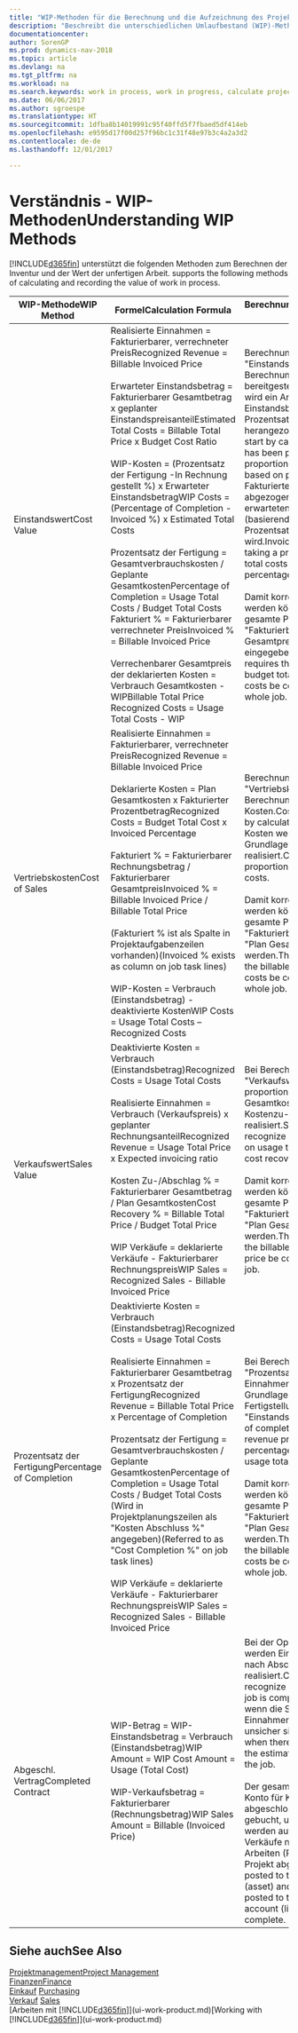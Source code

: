 ```yaml
---
title: "WIP-Methoden für die Berechnung und die Aufzeichnung des Projektstatus"
description: "Beschreibt die unterschiedlichen Umlaufbestand (WIP)-Methoden, die verwendet werden können, um Finanzdaten für Projekte zu senden und zu überwachen, die im Umlaufbestand sind."
documentationcenter: 
author: SorenGP
ms.prod: dynamics-nav-2018
ms.topic: article
ms.devlang: na
ms.tgt_pltfrm: na
ms.workload: na
ms.search.keywords: work in process, work in progress, calculate project WIP
ms.date: 06/06/2017
ms.author: sgroespe
ms.translationtype: HT
ms.sourcegitcommit: 1dfba8b14019991c95f40ffd5f7fbaed5df414eb
ms.openlocfilehash: e9595d17f00d257f96bc1c31f48e97b3c4a2a3d2
ms.contentlocale: de-de
ms.lasthandoff: 12/01/2017

---
```

# <a name="understanding-wip-methods"></a><span data-ttu-id="cb07c-103">Verständnis - WIP-Methoden</span><span class="sxs-lookup"><span data-stu-id="cb07c-103">Understanding WIP Methods</span></span>
[!INCLUDE[d365fin](includes/d365fin_md.md)]<span data-ttu-id="cb07c-104"> unterstützt die folgenden Methoden zum Berechnen der Inventur und der Wert der unfertigen Arbeit.</span><span class="sxs-lookup"><span data-stu-id="cb07c-104"> supports the following methods of calculating and recording the value of work in process.</span></span>

| <span data-ttu-id="cb07c-105">WIP-Methode</span><span class="sxs-lookup"><span data-stu-id="cb07c-105">WIP Method</span></span> | <span data-ttu-id="cb07c-106">Formel</span><span class="sxs-lookup"><span data-stu-id="cb07c-106">Calculation Formula</span></span> | <span data-ttu-id="cb07c-107">Berechnungsbeschreibung</span><span class="sxs-lookup"><span data-stu-id="cb07c-107">Calculation Description</span></span> |
| --- | --- | --- |
| <span data-ttu-id="cb07c-108">Einstandswert</span><span class="sxs-lookup"><span data-stu-id="cb07c-108">Cost Value</span></span> |<span data-ttu-id="cb07c-109">Realisierte Einnahmen = Fakturierbarer, verrechneter Preis</span><span class="sxs-lookup"><span data-stu-id="cb07c-109">Recognized Revenue = Billable Invoiced Price</span></span><br /><br /> <span data-ttu-id="cb07c-110">Erwarteter Einstandsbetrag = Fakturierbarer Gesamtbetrag x geplanter Einstandspreisanteil</span><span class="sxs-lookup"><span data-stu-id="cb07c-110">Estimated Total Costs = Billable Total Price x Budget Cost Ratio</span></span><br /><br /> <span data-ttu-id="cb07c-111">WIP-Kosten = (Prozentsatz der Fertigung -In Rechnung gestellt %) x Erwarteter Einstandsbetrag</span><span class="sxs-lookup"><span data-stu-id="cb07c-111">WIP Costs = (Percentage of Completion - Invoiced %) x Estimated Total Costs</span></span><br /><br /> <span data-ttu-id="cb07c-112">Prozentsatz der Fertigung = Gesamtverbrauchskosten / Geplante Gesamtkosten</span><span class="sxs-lookup"><span data-stu-id="cb07c-112">Percentage of Completion = Usage Total Costs / Budget Total Costs</span></span><br /> <span data-ttu-id="cb07c-113">Fakturiert % = Fakturierbarer verrechneter Preis</span><span class="sxs-lookup"><span data-stu-id="cb07c-113">Invoiced % = Billable Invoiced Price</span></span><br /><br /> <span data-ttu-id="cb07c-114">Verrechenbarer Gesamtpreis der deklarierten Kosten = Verbrauch Gesamtkosten - WIP</span><span class="sxs-lookup"><span data-stu-id="cb07c-114">Billable Total Price Recognized Costs = Usage Total Costs - WIP</span></span> |<span data-ttu-id="cb07c-115">Berechnungen vom Typ "Einstandswert" beginnen mit der Berechnung des Werts dessen, was bereitgestellt wurde. Zu diesem Zweck wird ein Anteil des erwarteten Einstandsbetrags (basierend auf dem Prozentsatz der Fertigstellung) herangezogen.</span><span class="sxs-lookup"><span data-stu-id="cb07c-115">Cost value calculations start by calculating the value of what has been provided by taking a proportion of the estimated total costs based on percentage of completion.</span></span> <span data-ttu-id="cb07c-116">Fakturierte Einstandsbeträge werden abgezogen, indem ein Anteil des erwarteten Einstandsbetrags (basierend auf dem fakturierten Prozentsatz) herangezogen wird.</span><span class="sxs-lookup"><span data-stu-id="cb07c-116">Invoiced costs are subtracted by taking a proportion of the estimated total costs based on the invoiced percentage.</span></span><br /><br /> <span data-ttu-id="cb07c-117">Damit korrekte Ergebnisse erzielt werden können, müssen für das gesamte Projekt Werte für "Fakturierbarer Gesamtbetrag", "Plan Gesamtpreis" und "Plan Gesamtkosten" eingegeben werden.</span><span class="sxs-lookup"><span data-stu-id="cb07c-117">This calculation requires that the billable total price, budget total price, and budget total costs be correctly entered for the whole job.</span></span> |
| <span data-ttu-id="cb07c-118">Vertriebskosten</span><span class="sxs-lookup"><span data-stu-id="cb07c-118">Cost of Sales</span></span> |<span data-ttu-id="cb07c-119">Realisierte Einnahmen = Fakturierbarer, verrechneter Preis</span><span class="sxs-lookup"><span data-stu-id="cb07c-119">Recognized Revenue = Billable Invoiced Price</span></span><br /><br /> <span data-ttu-id="cb07c-120">Deklarierte Kosten = Plan Gesamtkosten x Fakturierter Prozentbetrag</span><span class="sxs-lookup"><span data-stu-id="cb07c-120">Recognized Costs = Budget Total Cost x Invoiced Percentage</span></span><br /><br /> <span data-ttu-id="cb07c-121">Fakturiert % = Fakturierbarer Rechnungsbetrag / Fakturierbarer Gesamtpreis</span><span class="sxs-lookup"><span data-stu-id="cb07c-121">Invoiced % = Billable Invoiced Price / Billable Total Price</span></span><br /><br /> <span data-ttu-id="cb07c-122">(Fakturiert % ist als Spalte in Projektaufgabenzeilen vorhanden)</span><span class="sxs-lookup"><span data-stu-id="cb07c-122">(Invoiced % exists as column on job task lines)</span></span><br /><br /> <span data-ttu-id="cb07c-123">WIP-Kosten = Verbrauch (Einstandsbetrag) - deaktivierte Kosten</span><span class="sxs-lookup"><span data-stu-id="cb07c-123">WIP Costs = Usage Total Costs – Recognized Costs</span></span> |<span data-ttu-id="cb07c-124">Berechnungen vom Typ "Vertriebskosten" beginnen mit der Berechnung der deklarierten Kosten.</span><span class="sxs-lookup"><span data-stu-id="cb07c-124">Cost of sales calculations begin by calculating the recognized costs.</span></span> <span data-ttu-id="cb07c-125">Kosten werden proportional auf der Grundlage von "Plan Gesamtkosten" realisiert.</span><span class="sxs-lookup"><span data-stu-id="cb07c-125">Costs are recognized proportionally based on budget total costs.</span></span><br /><br /> <span data-ttu-id="cb07c-126">Damit korrekte Ergebnisse erzielt werden können, müssen für das gesamte Projekt Werte für "Fakturierbarer Gesamtbetrag" und "Plan Gesamtkosten" eingegeben werden.</span><span class="sxs-lookup"><span data-stu-id="cb07c-126">This calculation requires that the billable total price and budget total costs be correctly entered for the whole job.</span></span> |
| <span data-ttu-id="cb07c-127">Verkaufswert</span><span class="sxs-lookup"><span data-stu-id="cb07c-127">Sales Value</span></span> |<span data-ttu-id="cb07c-128">Deaktivierte Kosten = Verbrauch (Einstandsbetrag)</span><span class="sxs-lookup"><span data-stu-id="cb07c-128">Recognized Costs = Usage Total Costs</span></span><br /><br /> <span data-ttu-id="cb07c-129">Realisierte Einnahmen = Verbrauch (Verkaufspreis) x geplanter Rechnungsanteil</span><span class="sxs-lookup"><span data-stu-id="cb07c-129">Recognized Revenue = Usage Total Price x Expected invoicing ratio</span></span><br /><br /> <span data-ttu-id="cb07c-130">Kosten Zu-/Abschlag % = Fakturierbarer Gesamtbetrag / Plan Gesamtkosten</span><span class="sxs-lookup"><span data-stu-id="cb07c-130">Cost Recovery % = Billable Total Price / Budget Total Price</span></span><br /><br /> <span data-ttu-id="cb07c-131">WIP Verkäufe = deklarierte Verkäufe - Fakturierbarer Rechnungspreis</span><span class="sxs-lookup"><span data-stu-id="cb07c-131">WIP Sales = Recognized Sales - Billable Invoiced Price</span></span> |<span data-ttu-id="cb07c-132">Bei Berechnungen vom Typ "Verkaufswert" werden die Einnahmen proportional basierend auf "Verbrauch Gesamtkosten" und dem erwarteten Kostenzu-/-abschlagsanteil realisiert.</span><span class="sxs-lookup"><span data-stu-id="cb07c-132">Sales value calculations recognize revenue proportionally based on usage total costs and the expected cost recovery ratio.</span></span><br /><br /> <span data-ttu-id="cb07c-133">Damit korrekte Ergebnisse erzielt werden können, müssen für das gesamte Projekt Werte für "Fakturierbarer Gesamtbetrag" und "Plan Gesamtkosten" eingegeben werden.</span><span class="sxs-lookup"><span data-stu-id="cb07c-133">This calculation requires that the billable total price and budget total price be correctly entered for the whole job.</span></span> |
| <span data-ttu-id="cb07c-134">Prozentsatz der Fertigung</span><span class="sxs-lookup"><span data-stu-id="cb07c-134">Percentage of Completion</span></span> |<span data-ttu-id="cb07c-135">Deaktivierte Kosten = Verbrauch (Einstandsbetrag)</span><span class="sxs-lookup"><span data-stu-id="cb07c-135">Recognized Costs = Usage Total Costs</span></span><br /><br /> <span data-ttu-id="cb07c-136">Realisierte Einnahmen = Fakturierbarer Gesamtbetrag x Prozentsatz der Fertigung</span><span class="sxs-lookup"><span data-stu-id="cb07c-136">Recognized Revenue = Billable Total Price x Percentage of Completion</span></span><br /><br /> <span data-ttu-id="cb07c-137">Prozentsatz der Fertigung = Gesamtverbrauchskosten / Geplante Gesamtkosten</span><span class="sxs-lookup"><span data-stu-id="cb07c-137">Percentage of Completion = Usage Total Costs / Budget Total Costs</span></span><br /> <span data-ttu-id="cb07c-138">(Wird in Projektplanungszeilen als "Kosten Abschluss %" angegeben)</span><span class="sxs-lookup"><span data-stu-id="cb07c-138">(Referred to as "Cost Completion %" on job task lines)</span></span><br /><br /> <span data-ttu-id="cb07c-139">WIP Verkäufe = deklarierte Verkäufe - Fakturierbarer Rechnungspreis</span><span class="sxs-lookup"><span data-stu-id="cb07c-139">WIP Sales = Recognized Sales - Billable Invoiced Price</span></span> |<span data-ttu-id="cb07c-140">Bei Berechnungen vom Typ "Prozentsatz der Fertigung" werden Einnahmen proportional – auf der Grundlage des Prozentsatzes der Fertigstellung, also "Verbrauch" contra "Einstandspreis" – realisiert.</span><span class="sxs-lookup"><span data-stu-id="cb07c-140">Percentage of completion calculations recognize revenue proportionally based on the percentage of completion, that is, usage total costs vs. budget costs.</span></span><br /><br /> <span data-ttu-id="cb07c-141">Damit korrekte Ergebnisse erzielt werden können, müssen für das gesamte Projekt Werte für "Fakturierbarer Gesamtbetrag" und "Plan Gesamtkosten" eingegeben werden.</span><span class="sxs-lookup"><span data-stu-id="cb07c-141">This calculation requires that the billable total price and budget total costs be correctly entered for the whole job.</span></span> |
| <span data-ttu-id="cb07c-142">Abgeschl. Vertrag</span><span class="sxs-lookup"><span data-stu-id="cb07c-142">Completed Contract</span></span> |<span data-ttu-id="cb07c-143">WIP-Betrag = WIP-Einstandsbetrag = Verbrauch (Einstandsbetrag)</span><span class="sxs-lookup"><span data-stu-id="cb07c-143">WIP Amount = WIP Cost Amount = Usage (Total Cost)</span></span><br /><br /> <span data-ttu-id="cb07c-144">WIP-Verkaufsbetrag = Fakturierbarer (Rechnungsbetrag)</span><span class="sxs-lookup"><span data-stu-id="cb07c-144">WIP Sales Amount = Billable (Invoiced Price)</span></span> |<span data-ttu-id="cb07c-145">Bei der Option "Abgeschl. Vertrag" werden Einnahmen und Kosten erst nach Abschluss des Projekts realisiert.</span><span class="sxs-lookup"><span data-stu-id="cb07c-145">Completed contract does not recognize revenue and costs until the job is complete.</span></span> <span data-ttu-id="cb07c-146">Dies kann nützlich sein, wenn die Schätzungen der Kosten und Einnahmen für das Projekt äußerst unsicher sind.</span><span class="sxs-lookup"><span data-stu-id="cb07c-146">You may want to do this when there is high uncertainty around the estimates of costs and revenue for the job.</span></span><br /><br /> <span data-ttu-id="cb07c-147">Der gesamte Verbrauch wird auf das Konto für Kosten nicht abgeschlossener Arbeiten (Aktiva) gebucht, und alle fakturierten Verkäufe werden auf das Konto für fakturierte Verkäufe nicht abgeschlossener Arbeiten (Passiva) gebucht, bis das Projekt abgeschlossen ist.</span><span class="sxs-lookup"><span data-stu-id="cb07c-147">All usage is posted to the WIP Costs account (asset) and all invoiced sales are posted to the WIP Invoiced Sales account (liability) until the job is complete.</span></span> |

## <a name="see-also"></a><span data-ttu-id="cb07c-148">Siehe auch</span><span class="sxs-lookup"><span data-stu-id="cb07c-148">See Also</span></span>
[<span data-ttu-id="cb07c-149">Projektmanagement</span><span class="sxs-lookup"><span data-stu-id="cb07c-149">Project Management</span></span>](projects-manage-projects.md)  
[<span data-ttu-id="cb07c-150">Finanzen</span><span class="sxs-lookup"><span data-stu-id="cb07c-150">Finance</span></span>](finance.md)  
<span data-ttu-id="cb07c-151">[Einkauf](purchasing-manage-purchasing.md)       </span><span class="sxs-lookup"><span data-stu-id="cb07c-151">[Purchasing](purchasing-manage-purchasing.md)       </span></span>  
<span data-ttu-id="cb07c-152">[Verkauf](sales-manage-sales.md)    </span><span class="sxs-lookup"><span data-stu-id="cb07c-152">[Sales](sales-manage-sales.md)    </span></span>  
<span data-ttu-id="cb07c-153">[Arbeiten mit [!INCLUDE[d365fin](includes/d365fin_md.md)]](ui-work-product.md)</span><span class="sxs-lookup"><span data-stu-id="cb07c-153">[Working with [!INCLUDE[d365fin](includes/d365fin_md.md)]](ui-work-product.md)</span></span>  


